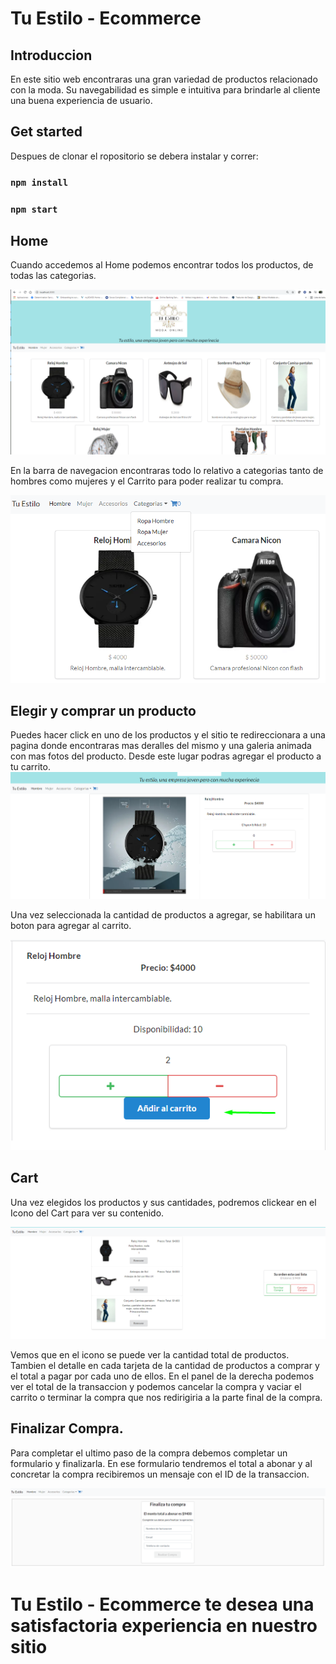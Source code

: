 # Tu Estilo - Ecommerce

## Introduccion

En este sitio web encontraras una gran variedad de productos relacionado con la moda. Su navegabilidad es simple e intuitiva para brindarle al cliente una buena experiencia de usuario.


## Get started
Despues de clonar el ropositorio se debera instalar y correr:

### `npm install`
### `npm start`

## Home
Cuando accedemos al Home podemos encontrar todos los productos, de todas las categorias.

![](ReadmeImages/Home.png)

En la barra de navegacion encontraras todo lo relativo a categorias tanto de hombres como mujeres y el Carrito para poder realizar tu compra.

![](ReadmeImages/NavBar.png)

## Elegir y comprar un producto
Puedes hacer click en uno de los productos y el sitio te redireccionara a una pagina donde encontraras mas deralles del mismo y una galeria animada con mas fotos del producto.
Desde este lugar podras agregar el producto a tu carrito.
![](ReadmeImages/Producto.png)

Una vez seleccionada la cantidad de productos a agregar, se habilitara un boton para agregar al carrito. 

![](ReadmeImages/addToCart.png)

## Cart
Una vez elegidos los productos y sus cantidades, podremos clickear en el Icono del Cart para ver su contenido.

![](ReadmeImages/Cart.png)

Vemos que en el icono se puede ver la cantidad total de productos. Tambien el detalle en cada tarjeta de la cantidad de productos a comprar y el total a pagar por cada uno de ellos.
En el panel de la derecha podemos ver el total de la transaccion y podemos cancelar la compra y vaciar el carrito o terminar la compra que nos redirigiria a la parte final de la compra.

## Finalizar Compra.
Para completar el ultimo paso de la compra debemos completar un formulario y finalizarla. En ese formulario tendremos el total a abonar y al concretar la compra recibiremos un mensaje con el ID de la transaccion.

![](ReadmeImages/Facturacion.png)


# Tu Estilo - Ecommerce te desea una satisfactoria experiencia en nuestro sitio


